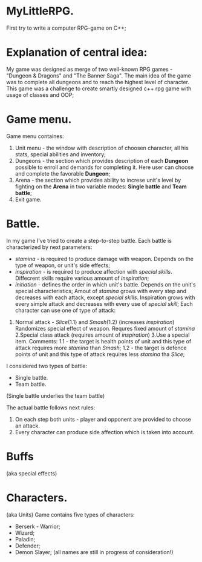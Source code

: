 # MyLittleRPG.
First try to write a computer RPG-game on C++;

# Explanation of central idea:
My game was designed as merge of two well-known RPG games - "Dungeon & Dragons" and "The Banner Saga". The main idea of the
game was to complete all dungeons and to reach the highest level of character. This game was a challenge to create smartly designed c++ rpg game with usage of classes and OOP;

# Game menu.
Game menu containes:
1. Unit menu - the window with description of choosen character, all his stats, special abilities and inventory;
2. Dungeons - the section which provides description of each **Dungeon** possible to enroll and demands for completing it. Here user can choose and complete the favorable **Dungeon**;
3. Arena - the section which provides ability to increse unit's level by fighting on the **Arena** in two variable modes: **Single battle** and **Team battle**;
4. Exit game.

# Battle.
In my game I've tried to create a step-to-step battle. Each battle is characterized by next parameters:
- *stamina* - is required to produce damage with weapon. Depends on the type of weapon, or unit's side effects;
- *inspiration* - is required to produce affection with *special skills*. Diffecrent skills require various amount of *inspiration*; 
- *initiation* - defines the order in which unit's battle. Depends on the unit's special characteristics;
Amout of *stamina* grows with every step and decreases with each attack, except *special skills*.
Inspiration grows with every simple attack and decreases with every use of *special skill*;
Each character can use one of type of attack:
1. Normal attack - *Slice*(1.1) and *Smash*(1.2) (increases *inspiration*)
   Randomizes special effect of weapon.
   Requres fixed amount of *stamina*
 2.Special class attack (requires amount of *inspiration*)
3.Use a special item.
Comments:
1.1 - the target is health points of unit and this type of attack requires more *stamina* than *Smash*;
1.2 - the target is defence points of unit and this type of attack requires less *stamina* tha *Slice*;

I considered two types of battle:
- Single battle.
- Team battle.

(Single battle underlies the team battle)

The actual battle follows next rules:
1. On each step both units - player and opponent are provided to choose an attack.
2. Every character can produce side affection which is taken into account.

# Buffs
(aka special effects)

# Characters.
(aka Units)
Game contains five types of characters:
- Berserk - Warrior;
- Wizard;
- Paladin;
- Defender;
- Demon Slayer;
(all names are still in progress of consideration!)
